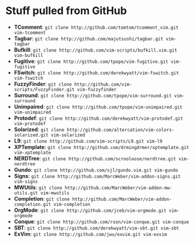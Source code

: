 # Stuff pulled from GitHub

* **TComment**:     `git clone http://github.com/tomtom/tcomment_vim.git vim-tcomment`
* **Tagbar**:       `git clone http://github.com/majutsushi/tagbar.git vim-tagbar`
* **Bufkill**:      `git clone http://github.com/vim-scripts/bufkill.vim.git vim-bufkill`
* **Fugitive**:     `git clone http://github.com/tpope/vim-fugitive.git vim-fugitive`
* **FSwitch**:      `git clone http://github.com/derekwyatt/vim-fswitch.git vim-fswitch`
* **FuzzyFinder**:  `git clone http://github.com/vim-scripts/FuzzyFinder.git vim-fuzzyfinder`
* **Surround**:     `git clone http://github.com/tpope/vim-surround.git vim-surround`
* **Unimpaired**:   `git clone http://github.com/tpope/vim-unimpaired.git vim-unimpaired`
* **Protodef**:     `git clone http://github.com/derekwyatt/vim-protodef.git vim-protodef`
* **Solarized**:    `git clone http://github.com/altercation/vim-colors-solarized.git vim-solarized`
* **L9**:           `git clone http://github.com/vim-scripts/L9.git vim-l9`
* **XPTemplate**:   `git clone http://github.com/drmingdrmer/xptemplate.git vim-xptemplate`
* **NERDTree**:     `git clone http://github.com/scrooloose/nerdtree.git vim-nerdtree`
* **Gundo**:        `git clone http://github.com/sjl/gundo.vim.git vim-gundo`
* **Signs**:        `git clone http://github.com/MarcWeber/vim-addon-signs.git vim-signs`
* **MWUtils**:      `git clone http://github.com/MarcWeber/vim-addon-mw-utils.git vim-mwutils`
* **Completion**:   `git clone http://github.com/MarcWeber/vim-addon-completion.git vim-completion`
* **OrgMode**:      `git clone http://github.com/jceb/vim-orgmode.git vim-orgmode`
* **Conque**:       `git clone http://github.com/rson/vim-conque.git vim-conque`
* **SBT**:          `git clone http://github.com/derekwyatt/vim-sbt.git vim-sbt`
* **ExVim**:        `git clone http://github.com/jwu/exvim.git vim-exvim`
